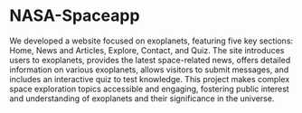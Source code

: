 # NASA-Spaceapp
We developed a website focused on exoplanets, featuring five key sections: Home, News and Articles, Explore, Contact, and Quiz. The site introduces users to exoplanets, provides the latest space-related news, offers detailed information on various exoplanets, allows visitors to submit messages, and includes an interactive quiz to test knowledge. This project makes complex space exploration topics accessible and engaging, fostering public interest and understanding of exoplanets and their significance in the universe.

